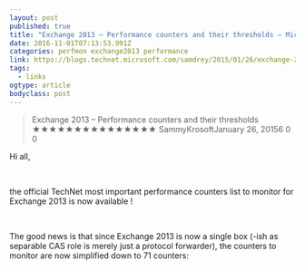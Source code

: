 ```yaml
---
layout: post
published: true
title: "Exchange 2013 – Performance counters and their thresholds – Microsoft Exchange pour Tous V2 – Microsoft Exchange made simple"
date: 2016-11-01T07:13:53.991Z
categories: perfmon exchange2013 performance
link: https://blogs.technet.microsoft.com/samdrey/2015/01/26/exchange-2013-performance-counters-and-their-thresholds/
tags:
  - links
ogtype: article
bodyclass: post
---
```


> Exchange 2013 – Performance counters and their thresholds
★★★★★★★★★★★★★★★
SammyKrosoftJanuary 26, 20156
0
0
 

Hi all,

 

the official TechNet most important performance counters list to monitor for Exchange 2013 is now available !

 

The good news is that since Exchange 2013 is now a single box (-ish as separable CAS role is merely just a protocol forwarder), the counters to monitor are now simplified down to 71 counters:
